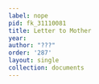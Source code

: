 ```yaml
---
label: nope
pid: fk_31110081
title: Letter to Mother
year: 
author: "???"
order: '287'
layout: single
collection: documents
---
```

